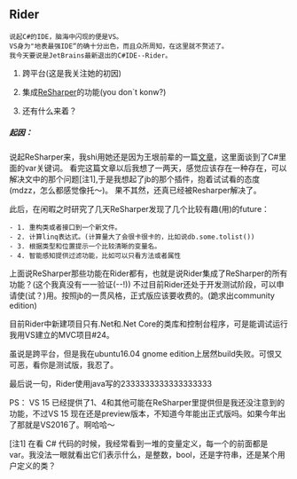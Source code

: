 
## Rider

    说起C#的IDE，脑海中闪现的便是VS。
    VS身为"地表最强IDE“的确十分出色，而且众所周知，在这里就不赘述了。
    我今天要说是JetBrains最新退出的C#IDE--Rider。

1. 跨平台(这是我关注她的初因)

2. 集成[ReSharper](https://www.jetbrains.com/resharper/)的功能(you don`t konw?)

3. 还有什么来着？

##### 起因：
说起ReSharper来，我shi用她还是因为王垠前辈的一篇[文章](http://www.yinwang.org/blog-cn/2016/09/18/rust)，这里面谈到了C#里面的var关键词。
看完这篇文章以后我想了一两天，感觉应该存在一种存在，可以解决文中的那个问题[注1],于是我想起了jb的那个插件，抱着试试看的态度(mdzz，怎么都感觉像托～)。
果不其然，还真已经被Resharper解决了。


此后，在闲暇之时研究了几天ReSharper发现了几个比较有趣(用)的future：

    - 1. 重构类或者接口到一个新文件。
    - 2. 计算linq表达式。(计算量大了会很卡很卡的，比如说db.some.tolist())
    - 3. 根据类型和位置提示一个比较清晰的变量名。
    - 4. 智能感知提供过滤功能，比如可以只看方法或者属性

上面说ReSharper那些功能在Rider都有，也就是说Rider集成了ReSharper的所有功能？(这个我真没有一一验证(--!))
不过目前Rider还处于开发测试阶段，可以申请使(试？)用。按照jb的一贯风格，正式版应该要收费的。(跪求出community edition)

目前Rider中新建项目只有.Net和.Net Core的类库和控制台程序，可是能调试运行我用VS建立的MVC项目#24。

虽说是跨平台，但是我在ubuntu16.04 gnome edition上居然build失败。可恨又可恶，看你是测试版，我忍了。

最后说一句，Rider使用java写的2333333333333333333


PS：
    VS 15 已经提供了1、4和其他可能在ReSharper里提供但是我还没注意到的功能，不过VS 15 现在还是preview版本，不知道今年能出正式版吗。如果今年出了那就是VS2016了。啊哈哈～














[注1] 在看 C# 代码的时候，我经常看到一堆的变量定义，每一个的前面都是 var。我没法一眼就看出它们表示什么，是整数，bool，还是字符串，还是某个用户定义的类？
